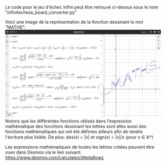 Le code pour le jeu d'échec infini peut être retrouvé ci-dessus sous le nom "infinitechess_board_converter.py"

Voici une image de la représentation de la fonction dessinant le mot "MATHS":
![alt text](https://github.com/JulienHuang51/JulienHuang51/blob/main/MATHS.png?raw=true)
Notons que les différentes fonctions utilisés dans l'expression mathématique des fonctions dessinant les lettres sont elles aussi des fonctions mathématiques qui ont été définies ailleurs afin de rendre l'écriture plus lisible.
De plus: abs(x) = |x| et sign(x) = |x|/x (pour x ∈ ℝ*)

Les expressions mathématiques de toutes les lettres créées peuvent être vues dans Desmos via le lien suivant:
https://www.desmos.com/calculator/dtteta8owz

